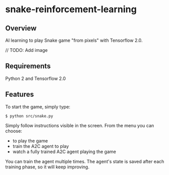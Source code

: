 # snake-reinforcement-learning


## Overview

AI learning to play Snake game "from pixels" with Tensorflow 2.0.

// TODO: Add image


## Requirements

Python 2 and Tensorflow 2.0


## Features

To start the game, simply type:

```
$ python src/snake.py
```

Simply follow instructions visible in the screen. From the menu you can choose:
 + to play the game
 + train the A2C agent to play
 + watch a fully trained A2C agent playing the game

You can train the agent multiple times. The agent's state is saved after each training phase, so it will keep improving.
